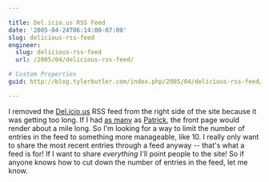 ```yaml
---

title: Del.icio.us RSS Feed
date: '2005-04-24T06:14:00-07:00'
slug: delicious-rss-feed
engineer:
  slug: delicious-rss-feed
  url: /2005/04/delicious-rss-feed/

# Custom Properties
guid: http://blog.tylerbutler.com/index.php/2005/04/delicious-rss-feed/

---
```


I removed the [Del.icio.us][1] RSS feed from the right side of the site
because it was getting too long. If I had [as many][2] as [Patrick][3], the
front page would render about a mile long. So I'm looking for a way to limit
the number of entries in the feed to something more manageable, like 10. I
really only want to share the most recent entries through a feed anyway --
that's what a feed is for! If I want to share _everything_ I'll point people
to the site! So if anyone knows how to cut down the number of entries in the
feed, let me know.

   [1]: http://del.icio.us/
   [2]: http://del.icio.us/pridkett
   [3]: http://patrick.wagstrom.net/
